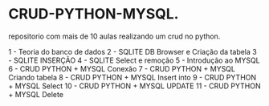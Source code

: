 ﻿# CRUD-PYTHON-MYSQL.

 repositorio com mais de 10 aulas realizando um crud no python.

1 - Teoria do banco de dados 
2 - SQLITE DB Browser e Criação da tabela 
3 - SQLITE INSERÇÃO 
4 - SQLITE Select e remoção 
5 - Introdução ao MYSQL 
6 - CRUD PYTHON + MYSQL Conexão 
7 - CRUD PYTHON + MYSQL Criando tabela 
8 - CRUD PYTHON + MYSQL Insert into 
9 - CRUD PYTHON + MYSQL Select 
10 - CRUD PYTHON + MYSQL UPDATE 
11 - CRUD PYTHON + MYSQL Delete
